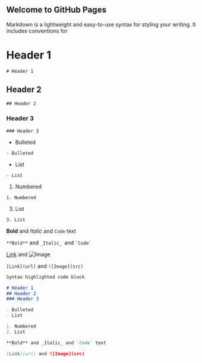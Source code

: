 ## Welcome to GitHub Pages

Markdown is a lightweight and easy-to-use syntax for styling your writing. It includes conventions for

# Header 1
`# Header 1`
## Header 2
`## Header 2`
### Header 3
`### Header 3`

- Bulleted

`- Bulleted`
- List

`- List`

1. Numbered

`1. Numbered`

3. List

`3. List`

**Bold**  and _Italic_   and `Code` text

`**Bold**` and `_Italic_ `and ``` `Code` ```

[Link](url) and ![Image](src)

`[Link](url)` and `![Image](src)`

```markdown
Syntax highlighted code block

# Header 1
## Header 2
### Header 3

- Bulleted
- List

1. Numbered
2. List

**Bold** and _Italic_ and `Code` text

[Link](url) and ![Image](src)
```
